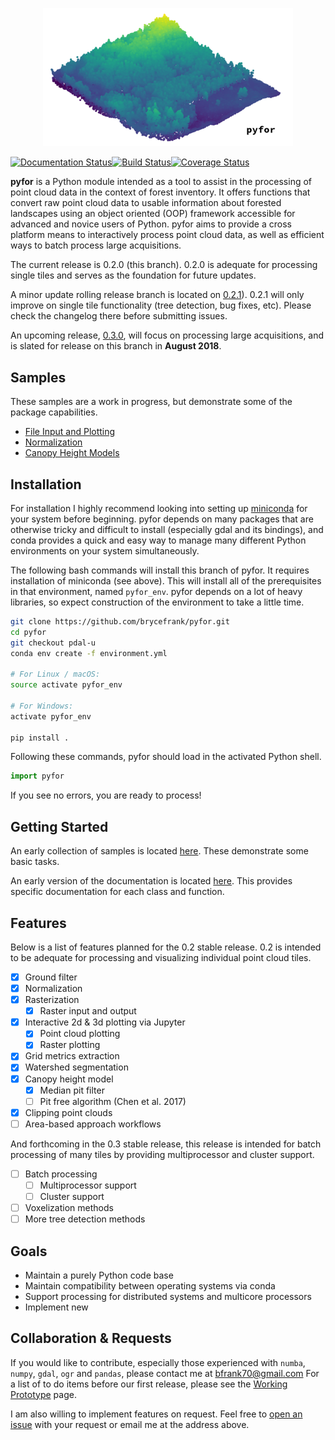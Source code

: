 <p align="center">
  <img src="docs/tile.png" width="400">
</p>

[![Documentation Status](https://readthedocs.org/projects/pyfor/badge/?version=latest)](http://pyfor.readthedocs.io/en/latest/?badge=latest)[![Build Status](https://travis-ci.org/brycefrank/pyfor.svg?branch=master)](https://travis-ci.org/brycefrank/pyfor)[![Coverage Status](https://coveralls.io/repos/github/brycefrank/pyfor/badge.svg?branch=master)](https://coveralls.io/github/brycefrank/pyfor?branch=master)


**pyfor** is a Python module intended as a tool to assist in the processing of point cloud data in the context of forest inventory. It offers functions that convert raw point cloud data to usable information about forested landscapes using an object oriented (OOP) framework accessible for advanced and novice users of Python. pyfor aims to provide a cross platform means to interactively process point cloud data, as well as efficient ways to batch process large acquisitions.

The current release is 0.2.0 (this branch). 0.2.0 is adequate for processing single tiles and serves as the foundation for future updates.

A minor update rolling release branch is located on [0.2.1](http://github.com/brycefrank/pyfor/tree/0.2.1)). 0.2.1 will only improve on single tile functionality (tree detection, bug fixes, etc). Please check the changelog there before submitting issues.

An upcoming release, [0.3.0](http://github.com/brycefrank/pyfor/tree/0.3.0),  will focus on processing large acquisitions, and is slated for release on this branch in **August 2018**.

## Samples

These samples are a work in progress, but demonstrate some of the package capabilities.

- [File Input and Plotting](https://github.com/brycefrank/pyfor/blob/master/samples/ImportsExports.ipynb)
- [Normalization](https://github.com/brycefrank/pyfor/blob/master/samples/Normalization.ipynb)
- [Canopy Height Models](https://github.com/brycefrank/pyfor/blob/master/samples/CanopyHeightModel.ipynb)

## Installation

For installation I highly recommend looking into setting up [miniconda](https://conda.io/miniconda.html) for your system before beginning. pyfor depends on many packages that are otherwise tricky and difficult to install (especially gdal and its bindings), and conda provides a quick and easy way to manage many different Python environments on your system simultaneously.

The following bash commands will install this branch of pyfor. It requires installation of miniconda (see above). This will install all of the prerequisites in that environment, named `pyfor_env`. pyfor depends on a lot of heavy libraries, so expect construction of the environment to take a little time.

```bash
git clone https://github.com/brycefrank/pyfor.git
cd pyfor
git checkout pdal-u
conda env create -f environment.yml

# For Linux / macOS:
source activate pyfor_env

# For Windows:
activate pyfor_env

pip install .
```

Following these commands, pyfor should load in the activated Python shell.

```python
import pyfor
```

If you see no errors, you are ready to process!

## Getting Started

An early collection of samples is located [here](https://github.com/brycefrank/pyfor/tree/master/samples). These demonstrate some basic tasks.

An early version of the documentation is located [here](http://pyfor-pdal-u.readthedocs.io/en/pdal-u/). This provides specific documentation for each class and function.

## Features

Below is a list of features planned for the 0.2 stable release. 0.2 is intended to be adequate for processing and visualizing individual point cloud tiles.

- [X] Ground filter
- [X] Normalization
- [X] Rasterization
	- [X] Raster input and output
- [X] Interactive 2d & 3d plotting via Jupyter
	- [X] Point cloud plotting
	- [X] Raster plotting
- [X] Grid metrics extraction
- [X] Watershed segmentation
- [X] Canopy height model
	- [X] Median pit filter
	- [ ] Pit free algorithm (Chen et al. 2017)
- [X] Clipping point clouds
- [ ] Area-based approach workflows

And forthcoming in the 0.3 stable release, this release is intended for batch processing of many tiles by providing multiprocessor and cluster support.

- [ ] Batch processing
	- [ ] Multiprocessor support
	- [ ] Cluster support
- [ ] Voxelization methods
- [ ] More tree detection methods

## Goals

- Maintain a purely Python code base
- Maintain compatibility between operating systems via conda
- Support processing for distributed systems and multicore processors
- Implement new

## Collaboration & Requests

If you would like to contribute, especially those experienced with `numba`, `numpy`, `gdal`, `ogr` and `pandas`, please contact me at bfrank70@gmail.com For a list of to do items before our first release, please see the [Working Prototype](https://github.com/brycefrank/pyfor/projects/3) page.

I am also willing to implement features on request. Feel free to [open an issue](https://github.com/brycefrank/pyfor/issues) with your request or email me at the address above.

